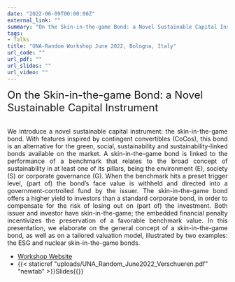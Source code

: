 ```yaml
---
date: "2022-06-09T00:00:00Z"
external_link: ""
summary: "On the Skin-in-the-game Bond: a Novel Sustainable Capital Instrument"
tags:
- Talks
title: "UNA-Random Workshop June 2022, Bologna, Italy"
url_code: ""
url_pdf: ""
url_slides: ""
url_video: ""
---
```




<dt> <font size="5"> On the Skin-in-the-game Bond: a Novel Sustainable Capital Instrument </font> </dt>
<br/>
<p style='text-align: justify;'> 
We introduce a novel sustainable capital instrument: the skin-in-the-game bond. With features inspired by contingent convertibles (CoCos), this bond is an alternative for the green, social, sustainability and sustainability-linked bonds available on the market. A skin-in-the-game bond is linked to the performance of a benchmark that relates to the broad concept of sustainability in at least one of its pillars, being the environment (E), society (S) or corporate governance (G). When the benchmark hits a preset trigger level, (part of) the bond’s face value is withheld and directed into a government-controlled fund by the issuer. The skin-in-the-game bond offers a higher yield to investors than a standard corporate bond, in order to compensate for the risk of losing out on (part of) the investment. Both issuer and investor have skin-in-the-game; the embedded financial penalty incentivizes the preservation of a favorable benchmark value. In this presentation, we elaborate on the general concept of a skin-in-the-game bond, as well as on a tailored valuation model, illustrated by two examples: the ESG and nuclear skin-in-the-game bonds. </p>


- <a href="https://eventi.unibo.it/una-random-workshop" target="_blank"> Workshop Website </a>
- {{< staticref "uploads/UNA_Random_June2022_Verschueren.pdf" "newtab" >}}Slides{{</staticref>}}
